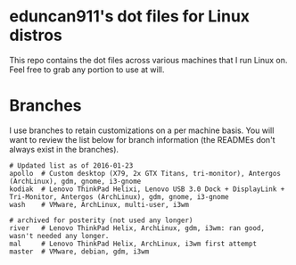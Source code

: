 # eduncan911's dot files for Linux distros

This repo contains the dot files across various machines that I run Linux on.  Feel free to grab any portion to use at will.

# Branches

I use branches to retain customizations on a per machine basis.  You will want to review the list below for branch information (the READMEs don't always exist in the branches).

    # Updated list as of 2016-01-23
    apollo  # Custom desktop (X79, 2x GTX Titans, tri-monitor), Antergos (ArchLinux), gdm, gnome, i3-gnome
    kodiak  # Lenovo ThinkPad Helixi, Lenovo USB 3.0 Dock + DisplayLink + Tri-Monitor, Antergos (ArchLinux), gdm, gnome, i3-gnome
    wash    # VMware, ArchLinux, multi-user, i3wm

    # archived for posterity (not used any longer) 
    river   # Lenovo ThinkPad Helix, ArchLinux, gdm, i3wm: ran good, wasn't needed any longer.
    mal     # Lenovo ThinkPad Helix, ArchLinux, i3wm first attempt
    master  # VMware, debian, gdm, i3wm
